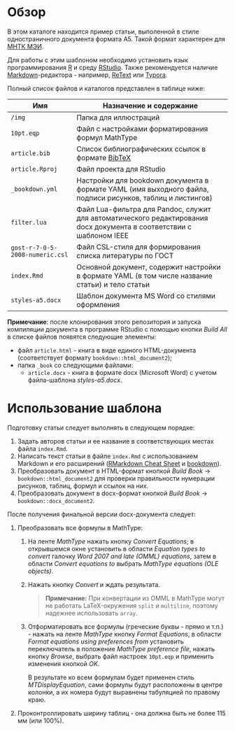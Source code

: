 # Обзор

В этом каталоге находится пример статьи, выполенной в стиле одностраничного документа формата А5.
Такой формат характерен для [МНТК МЭИ](https://reepe.mpei.ru).

Для работы с этим шаблоном необходимо установить язык программирования [R](https://cran.r-project.org/bin/windows) и среду [RStudio](https://www.rstudio.com/products/rstudio/download/preview/).
Также рекомендуется наличие [Markdown](http://daringfireball.net/projects/markdown)-редактора - например, [ReText](https://github.com/retext-project/retext) или [Typora](https://typora.io).

Полный список файлов и каталогов представлен в таблице ниже:

| Имя  | Назначение и содержание |
| --------- | ----------------------- |
| `/img` | Папка для иллюстраций |
| `10pt.eqp` | Файл с настройками форматирования формул MathType |
| `article.bib` | Список библиографических ссылок в формате [BibTeX](https://ru.wikipedia.org/wiki/BibTeX) |
| `article.Rproj` | Файл проекта для RStudio |
| `_bookdown.yml` | Настройки для bookdown документа в формате YAML (имя выходного файла, подписи рисунков, таблиц и листингов) |
| `filter.lua` | Файл Lua-фильтра для Pandoc, служит для автоматического редактирования docx документа в соответствии с шаблоном IEEE |
| `gost-r-7-0-5-2008-numeric.csl` | Файл CSL-стиля для  формирования списка литературы по ГОСТ |
| `index.Rmd` | Основной документ, содержит настройки в формате YAML (в том числе название статьи) и тело статьи |
| `styles-a5.docx` | Шаблон документа MS Word со стилями оформления |

**Примечание**: после клонирования этого репозитория и запуска компиляции документа в программе RStudio с помощью кнопки *Build All* в списке файлов появятся следующие элементы:

* файл `article.html` - книга в виде единого HTML-документа (соответствует формату  `bookdown::html_document2`);
* папка `_book` со следующими файлами:
  * `article.docx` - книга в формате docx (Microsoft Word) с учетом файла-шаблона *styles-a5.docx*.

# Использование шаблона

Подготовку статьи следует выполнять в следующем порядке:

1. Задать авторов статьи и ее название в соответствующих местах файла `index.Rmd`.
2. Написать текст статьи в файле `index.Rmd` с использованием Markdown и его расширений ([RMarkdown Cheat Sheet](https://raw.githubusercontent.com/rstudio/cheatsheets/master/rmarkdown-2.0.pdf) и [bookdown](https://bookdown.org/home/getting-started.html)).
3. Преобразовать документ в HTML-формат кнопкой *Build Book* → `bookdown::html_document2` для проверки правильности нумерации рисунков, таблиц, формул и ссылок на них.
4. Преобразовать документ в docx-формат  кнопкой *Build Book* → `bookdown::docx_document2`.

После получения финальной версии docx-документа следует:

1. Преобразовать все формулы в MathType: 

	1. На ленте *MathType* нажать кнопку *Convert Equations*;
  в открывшемся окне установить в области *Equation types to convert* галочку *Word 2007 and late (OMML) equations*, затем в области *Convert equations to* выбрать *MathType equations (OLE objects)*.  
	2. Нажать кнопку *Convert* и ждать результата.
	  
	   > **Примечание:** При конвертации из OMML в MathType могут не работать LaTeX-окружения `split` и `multiline`, поэтому надежнее использовать `array`.

	3. Отформатировать все формулы (греческие буквы - прямо и т.п.) - нажать на ленте *MathType* кнопку *Format Equations*, в области *Format equations using preferences from* установить переключатель в положение *MathType preference file*, нажать кнопку *Browse*, выбрать файл настроек `10pt.eqp` и применить изменения кнопкой *OK*.

       В результате ко всем формулам будет применен стиль *MTDisplayEquation*, сами формулы будут расположены в центре колонки, а их номера будут выравнены табуляцией по правому краю.

2. Проконтроллировать ширину таблиц - она должна быть не более 115 мм (или 100%).

